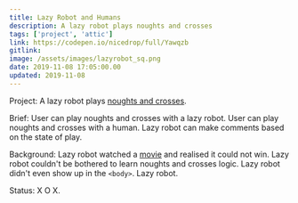 ```yaml
---
title: Lazy Robot and Humans
description: A lazy robot plays noughts and crosses
tags: ['project', 'attic']
link: https://codepen.io/nicedrop/full/Yawqzb
gitlink:
image: /assets/images/lazyrobot_sq.png
date: 2019-11-08 17:05:00.00
updated: 2019-11-08
---
```


Project: A lazy robot plays [noughts and crosses](https://chambers.co.uk/search/?query=noughts+and+crosses&title=21st 'Description of noughts and crosses game').

Brief: User can play noughts and crosses with a lazy robot. User can play noughts and crosses with a human. Lazy robot can make comments based on the state of play.

Background: Lazy robot watched a [movie](https://en.wikipedia.org/wiki/WarGames 'Wikipedia entry for WarGames') and realised it could not win. Lazy robot couldn't be bothered to learn noughts and crosses logic. Lazy robot didn't even show up in the `<body>`. Lazy robot.

Status: X O X.
